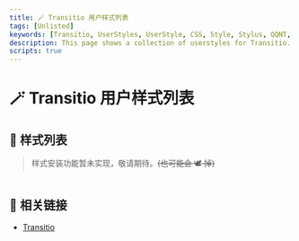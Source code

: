 ```yaml
---
title: 🪄 Transitio 用户样式列表
tags: [Unlisted]
keywords: [Transitio, UserStyles, UserStyle, CSS, Style, Stylus, QQNT, 用户样式]
description: This page shows a collection of userstyles for Transitio.
scripts: true
---
```


<style>
    #userstyles {
        display: grid;
        grid-template-columns: repeat(auto-fill, minmax(300px, 1fr));
        gap: 1em;
        div {
            padding: 0;
        }
        > .card {
            display: flex;
            flex-direction: column;
            justify-content: space-between;
            padding: 1em;
            border: 1px solid var(--border-dim);
            border-radius: 5px;
            background-color: var(--background);
            transition: border-color 0.25s, background-color 0.25s;
            &:hover {
                border-color: var(--link);
                background-color: var(--code-bg);
            }
            .single-line {
                white-space: nowrap;
                overflow: hidden;
                text-overflow: ellipsis;
            }
            > .up {
                > h3 {
                    display: flex;
                    justify-content: space-between;
                    align-items: center;
                    margin: 0;
                    > .name {
                        color: var(--link);
                        text-decoration: none;
                    }
                     &::after { /* Preprocessor hashtag */
                        content: "#" attr(data-preprocessor);
                        text-transform: capitalize;
                        font-size: 0.8em;
                        border-radius: 4px;
                        margin-left: 0.5em;
                        padding: 2px;
                        opacity: 0.8;
                        word-break: keep-all;
                        white-space: nowrap;
                    }
                    &[data-preprocessor="none"]::after {
                        background: #808080aa;
                    }
                    &[data-preprocessor="transitio"]::after {
                        background: #74a9f6aa;
                    }
                    &[data-preprocessor="stylus"]::after {
                        background: #6da13faa;
                    }
                }
                > .description {
                    margin-top: 0.5em;
                    font-size: 0.9em;
                    color: #6c757d;
                }
            }
            > .down {
                display: flex;
                justify-content: space-between;
                align-items: center;
                > .author {
                    color: var(--link);
                    text-decoration: none;
                    &::before {
                        content: "@";
                    }
                }
                > .buttons {
                    white-space: nowrap;
                    > .install {
                        display: none; /* Not implemented */
                    }
                    > .download, .install {
                        padding: 0.3em 0.6em;
                        border: 1px solid var(--link);
                        border-radius: 5px;
                        color: var(--link);
                        text-decoration: none;
                        text-wrap: nowrap;
                        transition: background-color 0.25s, color 0.25s;
                        &:hover {
                            background-color: var(--link);
                            color: white;
                        }
                    }
                }
            }
        }
    }
</style>
<template id="userstyle-template">
    <div class="card">
        <div class="up">
            <h3>
                <a class="name single-line" href="javascript:void(0);">用户样式</a>
            </h3>
            <p class="description single-line" title="">说明</p>
        </div>
        <div class="down">
            <a class="author single-line" href="javascript:void(0);">作者</a>
            <div class="buttons">
                <a class="download" target="_blank" title="下载此样式" download>下载</a>
                <a class="install" title="安装此样式">安装</a>
            </div>
        </div>
    </div>
</template>

# 🪄 Transitio 用户样式列表

## 📜 样式列表

> 样式安装功能暂未实现，敬请期待。~~(也可能会 🕊️ 掉)~~

<div id="userstyles"></div>

## 🔗 相关链接

- [Transitio](https://github.com/PRO-2684/transitio/)

<!-- - [Protocio](https://github.com/PRO-2684/protocio/) -->
